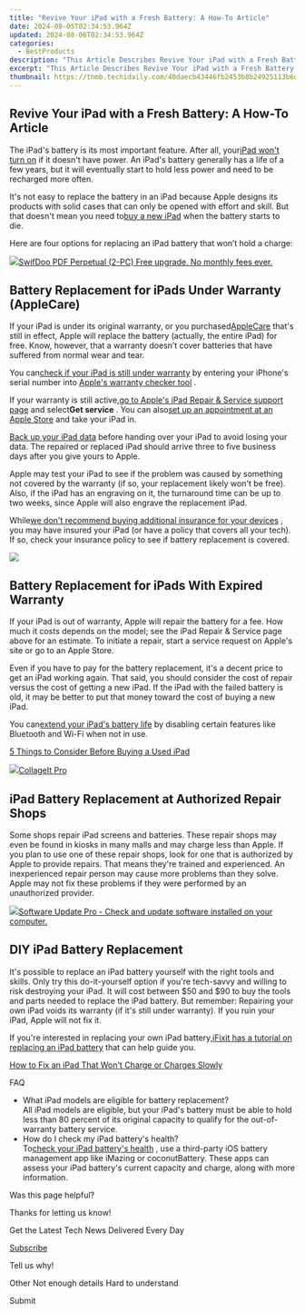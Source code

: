```yaml
---
title: "Revive Your iPad with a Fresh Battery: A How-To Article"
date: 2024-08-05T02:34:53.964Z
updated: 2024-08-06T02:34:53.964Z
categories:
  - BestProducts
description: "This Article Describes Revive Your iPad with a Fresh Battery: A How-To Article"
excerpt: "This Article Describes Revive Your iPad with a Fresh Battery: A How-To Article"
thumbnail: https://thmb.techidaily.com/40daecb43446fb2453b8b24925113b6da283db2cd97d0ca36a025eac943294f5.jpg
---
```


## Revive Your iPad with a Fresh Battery: A How-To Article
 The iPad's battery is its most important feature. After all, your[iPad won't turn on](https://www.lifewire.com/ipad-wont-turn-on-4103788) if it doesn't have power. An iPad's battery generally has a life of a few years, but it will eventually start to hold less power and need to be recharged more often.

 It's not easy to replace the battery in an iPad because Apple designs its products with solid cases that can only be opened with effort and skill. But that doesn't mean you need to[buy a new iPad](https://www.lifewire.com/list-of-ipad-models-and-generations-1994232) when the battery starts to die.

 Here are four options for replacing an iPad battery that won’t hold a charge:  

<!-- affiliate ads begin -->
<a href="https://purchase.swifdoo.com/order/checkout.php?PRODS=38709260&QTY=1&AFFILIATE=108875&CART=1"><img src="https://secure.avangate.com/images/merchant/8b932759a5a04ddb34bf79e3f9072e4b/products/Product%20box%20white-1024x1024.png" border="0">SwifDoo PDF Perpetual (2-PC)  Free upgrade. No monthly fees ever. </a>
<!-- affiliate ads end -->
## Battery Replacement for iPads Under Warranty (AppleCare)

 If your iPad is under its original warranty, or you purchased[AppleCare](https://www.lifewire.com/iphone-warranty-plus-applecare-1999284) that's still in effect, Apple will replace the battery (actually, the entire iPad) for free. Know, however, that a warranty doesn’t cover batteries that have suffered from normal wear and tear.

 You can[check if your iPad is still under warranty](https://www.lifewire.com/is-your-phone-under-warranty-2000667) by entering your iPhone's serial number into [Apple's warranty checker tool](https://checkcoverage.apple.com/) .  

 If your warranty is still active,[go to Apple's iPad Repair & Service support page](https://support.apple.com/ipad/repair) and select**Get service** . You can also[set up an appointment at an Apple Store](https://www.lifewire.com/how-to-make-an-apple-genius-bar-appointment-1999601) and take your iPad in.

[Back up your iPad data](https://www.lifewire.com/back-up-your-ipad-1999864) before handing over your iPad to avoid losing your data. The repaired or replaced iPad should arrive three to five business days after you give yours to Apple.

 Apple may test your iPad to see if the problem was caused by something not covered by the warranty (if so, your replacement likely won't be free). Also, if the iPad has an engraving on it, the turnaround time can be up to two weeks, since Apple will also engrave the replacement iPad.

 While[we don't recommend buying additional insurance for your devices](https://www.lifewire.com/reasons-not-to-buy-iphone-insurance-1999610) , you may have insured your iPad (or have a policy that covers all your tech). If so, check your insurance policy to see if battery replacement is covered.

<!-- affiliate ads begin -->
<a href="https://shop.copernic.com/order/checkout.php?PRODS=41033091&QTY=1&AFFILIATE=108875&CART=1"><img src="https://secure.2checkout.com/images/merchant/8d30aa96e72440759f74bd2306c1fa3d/Copernic-2023-Affiliate-728x90-Advanced.png" border="0"></a>
<!-- affiliate ads end -->
## Battery Replacement for iPads With Expired Warranty

 If your iPad is out of warranty, Apple will repair the battery for a fee. How much it costs depends on the model; see the iPad Repair & Service page above for an estimate. To initiate a repair, start a service request on Apple's site or go to an Apple Store.

 Even if you have to pay for the battery replacement, it's a decent price to get an iPad working again. That said, you should consider the cost of repair versus the cost of getting a new iPad. If the iPad with the failed battery is old, it may be better to put that money toward the cost of buying a new iPad.

 You can[extend your iPad's battery life](https://www.lifewire.com/best-ipad-battery-life-tips-1999807) by disabling certain features like Bluetooth and Wi-Fi when not in use.

[5 Things to Consider Before Buying a Used iPad](https://www.lifewire.com/used-ipad-guide-how-to-1994595)

<!-- affiliate ads begin -->
<a href="https://secure.2checkout.com/order/checkout.php?PRODS=4530091&QTY=1&AFFILIATE=108875&CART=1"><img src="https://www.pearlmountainsoft.com/n_img/product/cit_win/banScrn.jpg" border="0">CollageIt Pro</a>
<!-- affiliate ads end -->
## iPad Battery Replacement at Authorized Repair Shops

 Some shops repair iPad screens and batteries. These repair shops may even be found in kiosks in many malls and may charge less than Apple. If you plan to use one of these repair shops, look for one that is authorized by Apple to provide repairs. That means they're trained and experienced. An inexperienced repair person may cause more problems than they solve. Apple may not fix these problems if they were performed by an unauthorized provider.

<!-- affiliate ads begin -->
<a href="https://order.glarysoft.com/order/checkout.php?PRODS=4691139&QTY=1&AFFILIATE=108875&CART=1"><img src="https://secure.avangate.com/images/merchant/6734fa703f6633ab896eecbdfad8953a/products/SU-200-1.png" border="0">Software Update Pro - Check and update software installed on your computer. </a>
<!-- affiliate ads end -->
## DIY iPad Battery Replacement

 It's possible to replace an iPad battery yourself with the right tools and skills. Only try this do-it-yourself option ​if you're tech-savvy and willing to risk destroying your iPad. It will cost between $50 and $90 to buy the tools and parts needed to replace the iPad battery. But remember: Repairing your own iPad voids its warranty (if it's still under warranty). If you ruin your iPad, Apple will not fix it.

 If you're interested in replacing your own iPad battery,[iFixit has a tutorial on replacing an iPad battery](https://www.ifixit.com/Guide/iPad+Wi-Fi+Battery+Replacement/2198) that can help guide you.

[How to Fix an iPad That Won't Charge or Charges Slowly](https://www.lifewire.com/what-to-do-ipad-wont-charge-1994539)

 FAQ

* What iPad models are eligible for battery replacement?  
 All iPad models are eligible, but your iPad's battery must be able to hold less than 80 percent of its original capacity to qualify for the out-of-warranty battery service.
* How do I check my iPad battery's health?  
 To[check your iPad battery's health](https://www.lifewire.com/check-battery-health-of-ipad-5114510) , use a third-party iOS battery management app like iMazing or coconutBattery. These apps can assess your iPad battery's current capacity and charge, along with more information.

Was this page helpful?

Thanks for letting us know!

 Get the Latest Tech News Delivered Every Day

[Subscribe](https://www.lifewire.com/#)

Tell us why!

 Other  Not enough details  Hard to understand

 Submit

<ins class="adsbygoogle"
     style="display:block"
     data-ad-format="autorelaxed"
     data-ad-client="ca-pub-7571918770474297"
     data-ad-slot="1223367746"></ins>



<ins class="adsbygoogle"
     style="display:block"
     data-ad-client="ca-pub-7571918770474297"
     data-ad-slot="8358498916"
     data-ad-format="auto"
     data-full-width-responsive="true"></ins>
